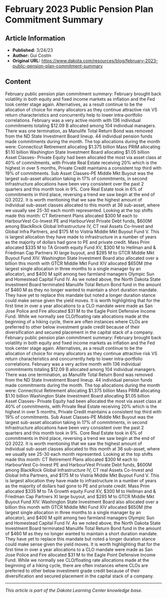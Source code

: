 # February 2023 Public Pension Plan Commitment Summary

## Article Information
- **Published:** 3/24/23
- **Author:** Gui Costin
- **Original URL:** https://www.dakota.com/resources/blog/february-2023-public-pension-plan-commitment-summary

## Content

February public pension plan commitment summary: February brought back volatility in both equity and fixed income markets as inflation and the Fed took center stage again. Alternatives, as a result continue to be the allocation of choice for many allocators as they continue attractive risk VS return characteristics and concurrently help to lower intra-portfolio correlations. February was a very active month with 136 individual commitments totaling $12.09 B allocated among 104 individual managers. There was one termination, as Manulife Total Return Bond was removed from the ND State Investment Board lineup. 44 individual pension funds made commitments during the month. The top allocations during the month were: Connecticut Retirement allocating $1.375 billion Mass PRIM allocating $1.10 billion Washington State Investment Board allocating $1.05 billion Asset Classes- Private Equity had been allocated the most via asset class at 40% of commitments, with Private Real Estate receiving 20% which is the highest in over 5 months, Private Credit maintains a consistent top third with 19% of commitments. Sub Asset Classes-PE Middle Mkt Buyout was the largest sub-asset allocation taking in 17% of commitments, in second Infrastructure allocations have been very consistent over the past 2 quarters and this month took in 9%. Core Real Estate took in 6% of commitments in third place, reversing a trend we saw begin at the end of Q3 2022. It is worth mentioning that we saw the highest amount of individual sub-asset classes allocated to this month at 36 sub-asset, where we usually see 25-30 each month represented. Looking at the top shifts made this month: CT Retirement Plans allocated $300 M each to HarbourVest Co-Invest PE and HarbourVest Private Debt funds, $600M among BlackRock Global Infrastructure IV, CT real Assets Co-Invest and Global Infra Partners, and $175 M to Vistria Middle Mkt Buyout Fund V. This is largest allocation they have made to infrastructure in a number of years as the majority of dollars had gone to PE and private credit. Mass Prim allocated $335 M to TA Growth equity Fund XV, $300 M to Hellman and & Friedman Cap Partners XI large buyout, and $285 M to GTCR Middle Mkt Buyout Fund XIV. Washington State Investment Board also allocated over a billion this month with GTCR Middle Mkt Fund XIV allocated $650M (the largest single allocation in three months to a single manager by an allocator), and $400 M split among two farmland managers Olympic Sun and Homestead Capital Fund IV. As we noted above, the North Dakota State Investment Board terminated Manulife Total Return Bond fund in the amount of $460 M as they no longer wanted to maintain a short duration mandate. They have yet to replace this mandate but noted a longer duration stance could make sense given the yield moves. It is worth highlighting that for the first time in over a year allocations to a CLO mandate were made as San Jose Police and Fire allocated $31 M to the Eagle Point Defensive Income Fund. While we normally see CLO/floating rate allocations made at the beginning of a hiking cycle, there are often instances where CLOs are preferred to other below investment grade credit because of their diversification and secured placement in the capital stack of a company. February public pension plan commitment summary: February brought back volatility in both equity and fixed income markets as inflation and the Fed took center stage again. Alternatives, as a result continue to be the allocation of choice for many allocators as they continue attractive risk VS return characteristics and concurrently help to lower intra-portfolio correlations. February was a very active month with 136 individual commitments totaling $12.09 B allocated among 104 individual managers. There was one termination, as Manulife Total Return Bond was removed from the ND State Investment Board lineup. 44 individual pension funds made commitments during the month. The top allocations during the month were: Connecticut Retirement allocating $1.375 billion Mass PRIM allocating $1.10 billion Washington State Investment Board allocating $1.05 billion Asset Classes- Private Equity had been allocated the most via asset class at 40% of commitments, with Private Real Estate receiving 20% which is the highest in over 5 months, Private Credit maintains a consistent top third with 19% of commitments. Sub Asset Classes-PE Middle Mkt Buyout was the largest sub-asset allocation taking in 17% of commitments, in second Infrastructure allocations have been very consistent over the past 2 quarters and this month took in 9%. Core Real Estate took in 6% of commitments in third place, reversing a trend we saw begin at the end of Q3 2022. It is worth mentioning that we saw the highest amount of individual sub-asset classes allocated to this month at 36 sub-asset, where we usually see 25-30 each month represented. Looking at the top shifts made this month: CT Retirement Plans allocated $300 M each to HarbourVest Co-Invest PE and HarbourVest Private Debt funds, $600M among BlackRock Global Infrastructure IV, CT real Assets Co-Invest and Global Infra Partners, and $175 M to Vistria Middle Mkt Buyout Fund V. This is largest allocation they have made to infrastructure in a number of years as the majority of dollars had gone to PE and private credit. Mass Prim allocated $335 M to TA Growth equity Fund XV, $300 M to Hellman and & Friedman Cap Partners XI large buyout, and $285 M to GTCR Middle Mkt Buyout Fund XIV. Washington State Investment Board also allocated over a billion this month with GTCR Middle Mkt Fund XIV allocated $650M (the largest single allocation in three months to a single manager by an allocator), and $400 M split among two farmland managers Olympic Sun and Homestead Capital Fund IV. As we noted above, the North Dakota State Investment Board terminated Manulife Total Return Bond fund in the amount of $460 M as they no longer wanted to maintain a short duration mandate. They have yet to replace this mandate but noted a longer duration stance could make sense given the yield moves. It is worth highlighting that for the first time in over a year allocations to a CLO mandate were made as San Jose Police and Fire allocated $31 M to the Eagle Point Defensive Income Fund. While we normally see CLO/floating rate allocations made at the beginning of a hiking cycle, there are often instances where CLOs are preferred to other below investment grade credit because of their diversification and secured placement in the capital stack of a company.

---

*This article is part of the Dakota Learning Center knowledge base.*